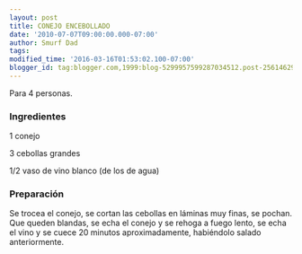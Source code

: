 ```yaml
---
layout: post
title: CONEJO ENCEBOLLADO
date: '2010-07-07T09:00:00.000-07:00'
author: Smurf Dad
tags: 
modified_time: '2016-03-16T01:53:02.100-07:00'
blogger_id: tag:blogger.com,1999:blog-5299957599287034512.post-2561462980371535073
---
```


Para 4 personas.

<h3>Ingredientes</h3>

1 conejo

3 cebollas grandes

1/2 vaso de vino blanco (de los de agua)

<h3>Preparación</h3>

Se trocea el conejo, se cortan las cebollas en láminas muy finas, se pochan. Que queden blandas, se echa el conejo y se rehoga a fuego lento, se echa el vino y se cuece 20 minutos aproximadamente, habiéndolo salado anteriormente.

